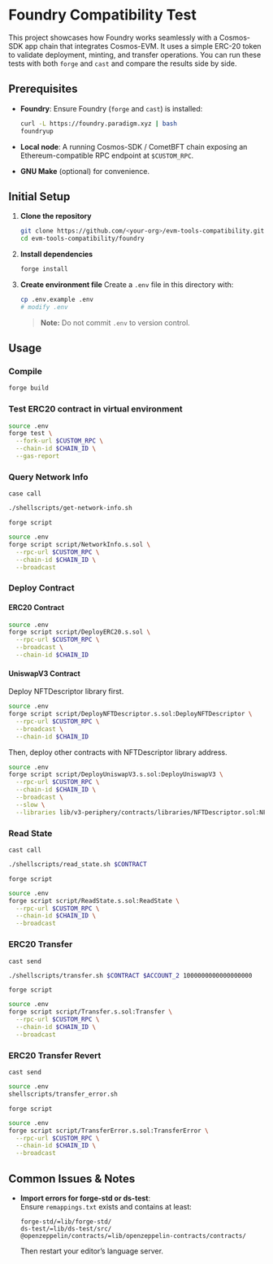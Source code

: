 # Foundry Compatibility Test

This project showcases how Foundry works seamlessly with a Cosmos-SDK app chain that integrates Cosmos-EVM.
It uses a simple ERC-20 token to validate deployment, minting, and transfer operations.
You can run these tests with both `forge` and `cast` and compare the results side by side.

## Prerequisites

- **Foundry**: Ensure Foundry (`forge` and `cast`) is installed:

  ```bash
  curl -L https://foundry.paradigm.xyz | bash
  foundryup
  ```

- **Local node**: A running Cosmos-SDK / CometBFT chain exposing an Ethereum-compatible RPC endpoint at `$CUSTOM_RPC`.
- **GNU Make** (optional) for convenience.

## Initial Setup

1. **Clone the repository**

   ```bash
   git clone https://github.com/<your-org>/evm-tools-compatibility.git
   cd evm-tools-compatibility/foundry
   ```

2. **Install dependencies**

   ```bash
   forge install
   ```

3. **Create environment file**
   Create a `.env` file in this directory with:

   ```bash
   cp .env.example .env
   # modify .env
   ```

   > **Note:** Do not commit `.env` to version control.

## Usage

### Compile

```bash
forge build
```

### Test ERC20 contract in virtual environment

```bash
source .env
forge test \
  --fork-url $CUSTOM_RPC \
  --chain-id $CHAIN_ID \
  --gas-report
```

### Query Network Info

`case call`

```bash
./shellscripts/get-network-info.sh
```

`forge script`

```bash
source .env                                
forge script script/NetworkInfo.s.sol \
  --rpc-url $CUSTOM_RPC \
  --chain-id $CHAIN_ID \
  --broadcast
```

### Deploy Contract

#### ERC20 Contract

```bash
source .env
forge script script/DeployERC20.s.sol \
  --rpc-url $CUSTOM_RPC \
  --broadcast \
  --chain-id $CHAIN_ID
```

#### UniswapV3 Contract

Deploy NFTDescriptor library first.

```bash
source .env
forge script script/DeployNFTDescriptor.s.sol:DeployNFTDescriptor \
  --rpc-url $CUSTOM_RPC \
  --broadcast \
  --chain-id $CHAIN_ID
```

Then, deploy other contracts with NFTDescriptor library address.

```bash
source .env
forge script script/DeployUniswapV3.s.sol:DeployUniswapV3 \
  --rpc-url $CUSTOM_RPC \
  --chain-id $CHAIN_ID \
  --broadcast \
  --slow \
  --libraries lib/v3-periphery/contracts/libraries/NFTDescriptor.sol:NFTDescriptor:$LIBRARY_CONTRACT
```

### Read State

`cast call`

```bash
./shellscripts/read_state.sh $CONTRACT
```

`forge script`

```bash
source .env
forge script script/ReadState.s.sol:ReadState \
  --rpc-url $CUSTOM_RPC \
  --chain-id $CHAIN_ID \
  --broadcast
```

### ERC20 Transfer

`cast send`

```bash
./shellscripts/transfer.sh $CONTRACT $ACCOUNT_2 1000000000000000000
```

`forge script`

```bash
source .env
forge script script/Transfer.s.sol:Transfer \
  --rpc-url $CUSTOM_RPC \
  --chain-id $CHAIN_ID \
  --broadcast
```

### ERC20 Transfer Revert

`cast send`

```bash
source .env
shellscripts/transfer_error.sh
```

`forge script`

```bash
source .env
forge script script/TransferError.s.sol:TransferError \
  --rpc-url $CUSTOM_RPC \
  --chain-id $CHAIN_ID \
  --broadcast
```

## Common Issues & Notes

- **Import errors for forge-std or ds-test**:  
  Ensure `remappings.txt` exists and contains at least:

  ```text
  forge-std/=lib/forge-std/
  ds-test/=lib/ds-test/src/
  @openzeppelin/contracts/=lib/openzeppelin-contracts/contracts/
  ```

  Then restart your editor’s language server.
